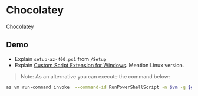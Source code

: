 # Chocolatey

[Chocolatey](https://chocolatey.org/)

## Demo

- Explain `setup-az-400.ps1` from `/Setup`
- Explain [Custom Script Extension for Windows](https://docs.microsoft.com/en-us/azure/virtual-machines/extensions/custom-script-windows). Mention Linux version.

>Note: As an alternative you can execute the command below:

```bash
az vm run-command invoke  --command-id RunPowerShellScript -n $vm -g $grp --scripts @setup-az-400.ps1 
```